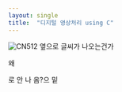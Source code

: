 ```yaml
---
layout: single
title:  "디지털 영상처리 using C"
---
```

![CN512](https://user-images.githubusercontent.com/98964079/152716468-1e84a9d6-ca46-4bae-bee8-39ad090ad6df.jpg)
옆으로 글씨가 나오는건가

왜


로
안
나
옴?으
밑
